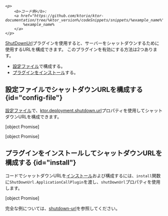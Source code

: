 [//]: # (title: シャットダウンURL)

<primary-label ref="server-plugin"/>

<tldr>
<var name="example_name" value="shutdown-url"/>

    <p>
        <b>コード例</b>:
        <a href="https://github.com/ktorio/ktor-documentation/tree/%ktor_version%/codeSnippets/snippets/%example_name%">
            %example_name%
        </a>
    </p>
    
</tldr>

[ShutDownUrl](https://api.ktor.io/ktor-server/ktor-server-core/io.ktor.server.engine/-shut-down-url/index.html)プラグインを使用すると、サーバーをシャットダウンするために使用するURLを構成できます。
このプラグインを有効にする方法は2つあります。

- [設定ファイル](#config-file)で構成する。
- [プラグインをインストール](#install)する。

## 設定ファイルでシャットダウンURLを構成する {id="config-file"}

[設定ファイル](server-configuration-file.topic)で、[ktor.deployment.shutdown.url](server-configuration-file.topic#predefined-properties)プロパティを使用してシャットダウンURLを構成できます。

<tabs group="config">
<tab title="application.conf" group-key="hocon">

[object Promise]

</tab>
<tab title="application.yaml" group-key="yaml">

[object Promise]

</tab>
</tabs>

## プラグインをインストールしてシャットダウンURLを構成する {id="install"}

コードでシャットダウンURLを[インストール](server-plugins.md#install)および構成するには、`install`関数に`ShutDownUrl.ApplicationCallPlugin`を渡し、`shutDownUrl`プロパティを使用します。

[object Promise]

完全な例については、[shutdown-url](https://github.com/ktorio/ktor-documentation/tree/%ktor_version%/codeSnippets/snippets/shutdown-url)を参照してください。